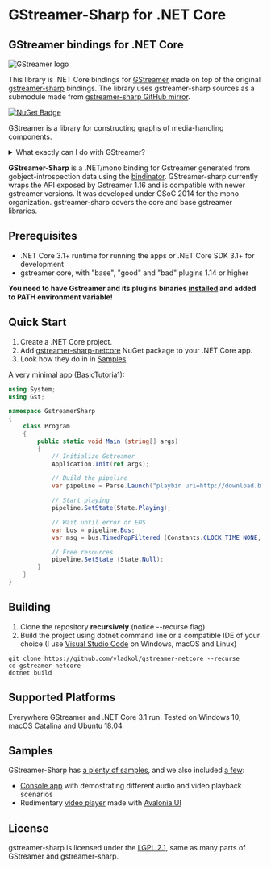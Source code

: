 # GStreamer-Sharp for .NET Core
## GStreamer bindings for .NET Core
![GStreamer logo](https://gstreamer.freedesktop.org/data/images/artwork/gstreamer-logo.svg)

This library is .NET Core bindings for [GStreamer](https://gstreamer.freedesktop.org/) made on top of the original [gstreamer-sharp](https://gitlab.freedesktop.org/gstreamer/gstreamer-sharp) bindings. The library uses gstreamer-sharp sources as a submodule made from [gstreamer-sharp GitHub mirror](https://github.com/GStreamer/gstreamer-sharp).

[![NuGet Badge](https://buildstats.info/nuget/gstreamer-sharp-netcore)](https://www.nuget.org/packages/gstreamer-sharp-netcore/)

GStreamer is a library for constructing graphs of media-handling components.
<details>
<summary>What exactly can I do with GStreamer?</summary>
GStreamer supports a range of scenarios from simple audio and video playback and streaming to complex audio (mixing) and video (non-linear editing) processing.

Applications can take advantage of advances in codec and filter technology transparently. Developers can add new codecs and filters by writing a simple plugin with a clean, generic interface. 
[Even more details](https://gstreamer.freedesktop.org/features/index.html)
</details>

**GStreamer-Sharp** is a .NET/mono binding for Gstreamer
generated from gobject-introspection data using the [bindinator](https://github.com/GLibSharp/bindinator). GStreamer-sharp currently wraps the API exposed by Gstreamer 1.16 and is compatible with newer gstreamer versions. It was developed
under GSoC 2014 for the mono organization. gstreamer-sharp covers
the core and base gstreamer libraries.

## Prerequisites
* .NET Core 3.1+ runtime for running the apps or .NET Core SDK 3.1+ for development 
* gstreamer core, with "base", "good" and "bad" plugins 1.14 or higher 

**You need to have Gstreamer and its plugins binaries [installed](https://gstreamer.freedesktop.org/documentation/installing/index.html) and added to PATH environment variable!**

## Quick Start
1) Create a .NET Core project. 
2) Add [gstreamer-sharp-netcore](https://www.nuget.org/packages/gstreamer-sharp-netcore/) NuGet package to your .NET Core app. 
3) Look how they do in in [Samples](#samples).

A very minimal app ([BasicTutoria1](https://github.com/GStreamer/gstreamer-sharp/blob/master/samples/BasicTutorial1.cs)):
```cs
using System;
using Gst; 

namespace GstreamerSharp
{
	class Program
	{
		public static void Main (string[] args)
		{
			// Initialize Gstreamer
			Application.Init(ref args);

			// Build the pipeline
			var pipeline = Parse.Launch("playbin uri=http://download.blender.org/durian/trailer/sintel_trailer-1080p.mp4");

			// Start playing
			pipeline.SetState(State.Playing);

			// Wait until error or EOS
			var bus = pipeline.Bus;
			var msg = bus.TimedPopFiltered (Constants.CLOCK_TIME_NONE, MessageType.Eos | MessageType.Error);

			// Free resources
			pipeline.SetState (State.Null);
		}
	}
}
```


## Building 
1) Clone the repository **recursively** (notice --recurse flag)
2) Build the project using dotnet command line or a compatible IDE of your choice (I use [Visual Studio Code](https://code.visualstudio.com/) on Windows, macOS and Linux)
```
git clone https://github.com/vladkol/gstreamer-netcore --recurse
cd gstreamer-netcore
dotnet build
```

## Supported Platforms
Everywhere GStreamer and .NET Core 3.1 run. Tested on Windows 10, macOS Catalina and Ubuntu 18.04.

## Samples
GStreamer-Sharp has [a plenty of samples](https://github.com/GStreamer/gstreamer-sharp/tree/master/samples), and we also included [a few](samples): 
* [Console app](samples/ConsoleSample) with demostrating different audio and video playback scenarios 
* Rudimentary [video player](samples/AvaloniaPlayer) made with [Avalonia UI](https://github.com/AvaloniaUI/Avalonia)

## License 
gstreamer-sharp is licensed under the [LGPL 2.1](https://www.gnu.org/licenses/lgpl-2.1.html), same as many parts of GStreamer and gstreamer-sharp.

